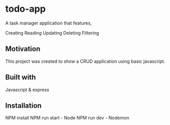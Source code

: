 # todo-app

A task manager application that features,

Creating
Reading
Updating
Deleting
Filtering

## Motivation
This project was created to show a CRUD application using basic javascript.

## Built with
Javascript & express

## Installation

NPM install
NPM run start - Node
NPM run dev - Nodemon
